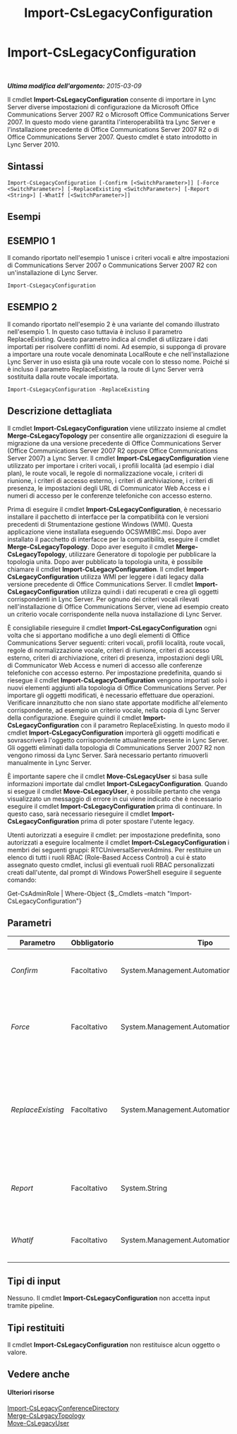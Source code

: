 ﻿---
title: Import-CsLegacyConfiguration
TOCTitle: Import-CsLegacyConfiguration
ms:assetid: bd688c08-abb8-4c78-8e1b-b330412d4422
ms:mtpsurl: https://technet.microsoft.com/it-it/library/Gg412923(v=OCS.15)
ms:contentKeyID: 49301813
ms.date: 08/24/2015
mtps_version: v=OCS.15
ms.translationtype: HT
---

# Import-CsLegacyConfiguration

 

_**Ultima modifica dell'argomento:** 2015-03-09_

Il cmdlet **Import-CsLegacyConfiguration** consente di importare in Lync Server diverse impostazioni di configurazione da Microsoft Office Communications Server 2007 R2 o Microsoft Office Communications Server 2007. In questo modo viene garantita l'interoperabilità tra Lync Server e l'installazione precedente di Office Communications Server 2007 R2 o di Office Communications Server 2007. Questo cmdlet è stato introdotto in Lync Server 2010.

## Sintassi

    Import-CsLegacyConfiguration [-Confirm [<SwitchParameter>]] [-Force <SwitchParameter>] [-ReplaceExisting <SwitchParameter>] [-Report <String>] [-WhatIf [<SwitchParameter>]]

## Esempi

## ESEMPIO 1

Il comando riportato nell'esempio 1 unisce i criteri vocali e altre impostazioni di Communications Server 2007 o Communications Server 2007 R2 con un'installazione di Lync Server.

    Import-CsLegacyConfiguration

## ESEMPIO 2

Il comando riportato nell'esempio 2 è una variante del comando illustrato nell'esempio 1. In questo caso tuttavia è incluso il parametro ReplaceExisting. Questo parametro indica al cmdlet di utilizzare i dati importati per risolvere conflitti di nomi. Ad esempio, si supponga di provare a importare una route vocale denominata LocalRoute e che nell'installazione Lync Server in uso esista già una route vocale con lo stesso nome. Poiché si è incluso il parametro ReplaceExisting, la route di Lync Server verrà sostituita dalla route vocale importata.

    Import-CsLegacyConfiguration -ReplaceExisting

## Descrizione dettagliata

Il cmdlet **Import-CsLegacyConfiguration** viene utilizzato insieme al cmdlet **Merge-CsLegacyTopology** per consentire alle organizzazioni di eseguire la migrazione da una versione precedente di Office Communications Server (Office Communications Server 2007 R2 oppure Office Communications Server 2007) a Lync Server. Il cmdlet **Import-CsLegacyConfiguration** viene utilizzato per importare i criteri vocali, i profili località (ad esempio i dial plan), le route vocali, le regole di normalizzazione vocale, i criteri di riunione, i criteri di accesso esterno, i criteri di archiviazione, i criteri di presenza, le impostazioni degli URL di Communicator Web Access e i numeri di accesso per le conferenze telefoniche con accesso esterno.

Prima di eseguire il cmdlet **Import-CsLegacyConfiguration**, è necessario installare il pacchetto di interfacce per la compatibilità con le versioni precedenti di Strumentazione gestione Windows (WMI). Questa applicazione viene installata eseguendo OCSWMIBC.msi. Dopo aver installato il pacchetto di interfacce per la compatibilità, eseguire il cmdlet **Merge-CsLegacyTopology**. Dopo aver eseguito il cmdlet **Merge-CsLegacyTopology**, utilizzare Generatore di topologie per pubblicare la topologia unita. Dopo aver pubblicato la topologia unita, è possibile chiamare il cmdlet **Import-CsLegacyConfiguration**. Il cmdlet **Import-CsLegacyConfiguration** utilizza WMI per leggere i dati legacy dalla versione precedente di Office Communications Server. Il cmdlet **Import-CsLegacyConfiguration** utilizza quindi i dati recuperati e crea gli oggetti corrispondenti in Lync Server. Per ognuno dei criteri vocali rilevati nell'installazione di Office Communications Server, viene ad esempio creato un criterio vocale corrispondente nella nuova installazione di Lync Server.

È consigliabile rieseguire il cmdlet **Import-CsLegacyConfiguration** ogni volta che si apportano modifiche a uno degli elementi di Office Communications Server seguenti: criteri vocali, profili località, route vocali, regole di normalizzazione vocale, criteri di riunione, criteri di accesso esterno, criteri di archiviazione, criteri di presenza, impostazioni degli URL di Communicator Web Access e numeri di accesso alle conferenze telefoniche con accesso esterno. Per impostazione predefinita, quando si riesegue il cmdlet **Import-CsLegacyConfiguration** vengono importati solo i nuovi elementi aggiunti alla topologia di Office Communications Server. Per importare gli oggetti modificati, è necessario effettuare due operazioni. Verificare innanzitutto che non siano state apportate modifiche all'elemento corrispondente, ad esempio un criterio vocale, nella copia di Lync Server della configurazione. Eseguire quindi il cmdlet **Import-CsLegacyConfiguration** con il parametro ReplaceExisting. In questo modo il cmdlet **Import-CsLegacyConfiguration** importerà gli oggetti modificati e sovrascriverà l'oggetto corrispondente attualmente presente in Lync Server. Gli oggetti eliminati dalla topologia di Communications Server 2007 R2 non vengono rimossi da Lync Server. Sarà necessario pertanto rimuoverli manualmente in Lync Server.

È importante sapere che il cmdlet **Move-CsLegacyUser** si basa sulle informazioni importate dal cmdlet **Import-CsLegacyConfiguration**. Quando si esegue il cmdlet **Move-CsLegacyUser**, è possibile pertanto che venga visualizzato un messaggio di errore in cui viene indicato che è necessario eseguire il cmdlet **Import-CsLegacyConfiguration** prima di continuare. In questo caso, sarà necessario rieseguire il cmdlet **Import-CsLegacyConfiguration** prima di poter spostare l'utente legacy.

Utenti autorizzati a eseguire il cmdlet: per impostazione predefinita, sono autorizzati a eseguire localmente il cmdlet **Import-CsLegacyConfiguration** i membri dei seguenti gruppi: RTCUniversalServerAdmins. Per restituire un elenco di tutti i ruoli RBAC (Role-Based Access Control) a cui è stato assegnato questo cmdlet, inclusi gli eventuali ruoli RBAC personalizzati creati dall'utente, dal prompt di Windows PowerShell eseguire il seguente comando:

Get-CsAdminRole | Where-Object {$\_.Cmdlets –match "Import-CsLegacyConfiguration"}

## Parametri


<table>
<colgroup>
<col style="width: 25%" />
<col style="width: 25%" />
<col style="width: 25%" />
<col style="width: 25%" />
</colgroup>
<thead>
<tr class="header">
<th>Parametro</th>
<th>Obbligatorio</th>
<th>Tipo</th>
<th>Descrizione</th>
</tr>
</thead>
<tbody>
<tr class="odd">
<td><p><em>Confirm</em></p></td>
<td><p>Facoltativo</p></td>
<td><p>System.Management.Automation.SwitchParameter</p></td>
<td><p>Viene visualizzata una richiesta di conferma prima di eseguire il comando.</p></td>
</tr>
<tr class="even">
<td><p><em>Force</em></p></td>
<td><p>Facoltativo</p></td>
<td><p>System.Management.Automation.SwitchParameter</p></td>
<td><p>Consente di evitare la visualizzazione di qualunque messaggio di errore non grave che potrebbe essere generato nel corso dell'esecuzione del comando.</p></td>
</tr>
<tr class="odd">
<td><p><em>ReplaceExisting</em></p></td>
<td><p>Facoltativo</p></td>
<td><p>System.Management.Automation.SwitchParameter</p></td>
<td><p>Se presente, questo parametro indica al cmdlet <strong>Import-CsLegacyConfiguration</strong> di sovrascrivere eventuali impostazioni o criteri precedentemente importati che sono stati modificati rispetto all'ultima volta che è stato eseguito il cmdlet.</p></td>
</tr>
<tr class="even">
<td><p><em>Report</em></p></td>
<td><p>Facoltativo</p></td>
<td><p>System.String</p></td>
<td><p>Consente di specificare un percorso per il file di log creato durante l'esecuzione del cmdlet. Ad esempio: -Report &quot;C:\Logs\ImportConfiguration.html&quot;</p></td>
</tr>
<tr class="odd">
<td><p><em>WhatIf</em></p></td>
<td><p>Facoltativo</p></td>
<td><p>System.Management.Automation.SwitchParameter</p></td>
<td><p>Descrive ciò che accadrebbe se si eseguisse il comando senza eseguirlo realmente.</p></td>
</tr>
</tbody>
</table>


## Tipi di input

Nessuno. Il cmdlet **Import-CsLegacyConfiguration** non accetta input tramite pipeline.

## Tipi restituiti

Il cmdlet **Import-CsLegacyConfiguration** non restituisce alcun oggetto o valore.

## Vedere anche

#### Ulteriori risorse

[Import-CsLegacyConferenceDirectory](import-cslegacyconferencedirectory.md)  
[Merge-CsLegacyTopology](merge-cslegacytopology.md)  
[Move-CsLegacyUser](move-cslegacyuser.md)

